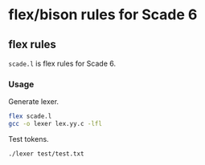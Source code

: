 # flex/bison rules for Scade 6

## flex rules 

`scade.l` is flex rules for Scade 6. 

### Usage 

Generate lexer.

```bash
flex scade.l
gcc -o lexer lex.yy.c -lfl
```

Test tokens.

```bash
./lexer test/test.txt
```